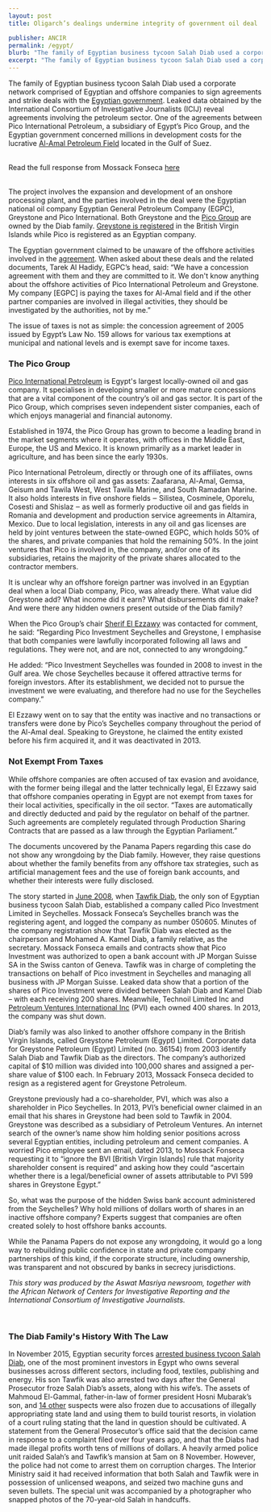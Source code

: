 ```yaml
---
layout: post
title: Oligarch’s dealings undermine integrity of government oil deal

publisher: ANCIR
permalink: /egypt/
blurb: "The family of Egyptian business tycoon Salah Diab used a corporate network of local and offshore companies in an oil field development deal it signed with the Egyptian government, writes Hisham Allam"
excerpt: "The family of Egyptian business tycoon Salah Diab used a corporate network of local and offshore companies in an oil field development deal it signed with the Egyptian government, writes Hisham Allam"
---
```


The family of Egyptian business tycoon Salah Diab used a corporate network comprised of Egyptian and offshore companies to sign agreements and strike deals with the [Egyptian government](http://www.egyptoil-gas.com/publications/a-245-million-development-plan-for-al-amal-field/). Leaked data obtained by the International Consortium of Investigative Journalists (ICIJ) reveal agreements involving the petroleum sector. One of the agreements between Pico International Petroleum, a subsidiary of Egypt’s Pico Group, and the Egyptian government concerned millions in development costs for the lucrative [Al-Amal Petroleum Field](http://ifcextapps.ifc.org/ifcext/spiwebsite1.nsf/651aeb16abd09c1f8525797d006976ba/00f7cc166b8fc0c685257da30057444b?opendocument) located in the Gulf of Suez.
 
<br/>
<div class="panel panel-default">
  <div class="panel-heading">
  Read the full response from Mossack Fonseca <a href="https://sourceafrica.net/documents/24692-ANCIR-L-PanamaPapers-L-Mossack-Fonseca-Responds.html" target="_blank">here</a>
  </div>
</div>
<br/>

The project involves the expansion and development of an onshore processing plant, and the parties involved in the deal were the Egyptian national oil company Egyptian General Petroleum Company (EGPC), Greystone and Pico International. Both Greystone and the [Pico Group](http://picocompanies.com/our-companies/#energy) are owned by the Diab family. [Greystone is registered](https://panamadb.org/entity/greystone-petroleum-egypt-limited_10059063) in the British Virgin Islands while Pico is registered as an Egyptian company. 
 
The Egyptian government claimed to be unaware of the offshore activities involved in the [agreement](http://downloads.openoil.net/contracts/eg/eg_Shukeir-Offshore-Area_dd20050000_Amend-Agree_Petzed_Greystone_Pico.pdf). When asked about these deals and the related documents, Tarek Al Hadidy, EGPC’s head, said: “We have a concession agreement with them and they are committed to it. We don't know anything about the offshore activities of Pico International Petroleum and Greystone. My company [EGPC] is paying the taxes for Al-Amal field and if the other partner companies are involved in illegal activities, they should be investigated by the authorities, not by me.”

The issue of taxes is not as simple: the concession agreement of 2005 issued by Egypt’s Law No. 159 allows for various tax exemptions at municipal and national levels and is exempt save for income taxes. 

### The Pico Group

[Pico International Petroleum](http://picocompanies.com/wp-content/uploads/2012/09/PICO-PIP-Annual-Report-2011.pdf) is Egypt's largest locally-owned oil and gas company. It specialises in developing smaller or more mature concessions that are a vital component of the country’s oil and gas sector. It is part of the Pico Group, which comprises seven independent sister companies, each of which enjoys managerial and financial autonomy. 

Established in 1974, the Pico Group has grown to become a leading brand in the market segments where it operates, with offices in the Middle East, Europe, the US and Mexico. It is known primarily as a market leader in agriculture, and has been since the early 1930s.
 
Pico International Petroleum, directly or through one of its affiliates, owns interests in six offshore oil and gas assets: Zaafarana, Al-Amal, Gemsa, Geisum and Tawila West, West Tawila Marine, and South Ramadan Marine. It also holds interests in five onshore fields ‒ Silistea, Cosminele, Oporelu, Cosesti and Shislaz ‒ as well as formerly productive oil and gas fields in Romania and development and production service agreements in Altamira, Mexico. Due to local legislation, interests in any oil and gas licenses are held by joint ventures between the state-owned EGPC, which holds 50% of the shares, and private companies that hold the remaining 50%. In the joint ventures that Pico is involved in, the company, and/or one of its subsidiaries, retains the majority of the private shares allocated to the contractor members.
 
It is unclear why an offshore foreign partner was involved in an Egyptian deal when a local Diab company, Pico, was already there. What value did Greystone add? What income did it earn? What disbursements did it make? And were there any hidden owners present outside of the Diab family?

When the Pico Group’s chair [Sherif El Ezzawy](http://picocompanies.com/management-team/our-people/) was contacted for comment, he said: “Regarding Pico Investment Seychelles and Greystone, I emphasise that both companies were lawfully incorporated following all laws and regulations. They were not, and are not, connected to any wrongdoing.”
 
He added: “Pico Investment Seychelles was founded in 2008 to invest in the Gulf area. We chose Seychelles because it offered attractive terms for foreign investors. After its establishment, we decided not to pursue the investment we were evaluating, and therefore had no use for the Seychelles company.”
 
El Ezzawy went on to say that the entity was inactive and no transactions or transfers were done by Pico’s Seychelles company throughout the period of the Al-Amal deal. Speaking to Greystone, he claimed the entity existed before his firm acquired it, and it was deactivated in 2013.

### Not Exempt From Taxes

While offshore companies are often accused of tax evasion and avoidance, with the former being illegal and the latter technically legal, El Ezzawy said that offshore companies operating in Egypt are not exempt from taxes for their local activities, specifically in the oil sector. “Taxes are automatically and directly deducted and paid by the regulator on behalf of the partner. Such agreements are completely regulated through Production Sharing Contracts that are passed as a law through the Egyptian Parliament.”
 
The documents uncovered by the Panama Papers regarding this case do not show any wrongdoing by the Diab family. However, they raise questions about whether the family benefits from any offshore tax strategies, such as artificial management fees and the use of foreign bank accounts, and whether their interests were fully disclosed.

The story started in [June 2008](https://offshoreleaks.icij.org/nodes/10025393?e=true), when [Tawfik Diab](http://www.amcham.org.eg/operation/Doorknock/Houston2007/Profiles.asp), the only son of Egyptian business tycoon Salah Diab, established a company called Pico Investment Limited in Seychelles. Mossack Fonseca’s Seychelles branch was the registering agent, and logged the company as number 050605. Minutes of the company registration show that Tawfik Diab was elected as the chairperson and Mohamed A. Kamel Diab, a family relative, as the secretary. Mossack Fonseca emails and contracts show that Pico Investment was authorized to open a bank account with JP Morgan Suisse SA in the Swiss canton of Geneva. Tawfik was in charge of completing the transactions on behalf of Pico investment in Seychelles and managing all business with JP Morgan Suisse. Leaked data show that a portion of the shares of Pico Investment were divided between Salah Diab and Kamel Diab – with each receiving 200 shares. Meanwhile, Technoil Limited Inc and [Petroleum Ventures International Inc](https://panamadb.org/officer/petroleum-ventures-international-inc-ex-racebrook_12028676) (PVI) each owned 400 shares. In 2013, the company was shut down.

Diab’s family was also linked to another offshore company in the British Virgin Islands, called Greystone Petroleum (Egypt) Limited. Corporate data for Greystone Petroleum (Egypt) Limited (no. 36154) from 2003 identify Salah Diab and Tawfik Diab as the directors. The company’s   authorized capital of $10 million was divided into 100,000 shares and assigned a per-share value of $100 each. In February 2013, Mossack Fonseca decided to resign as a registered agent for Greystone Petroleum.  

Greystone previously had a co-shareholder, PVI, which was also a shareholder in Pico Seychelles. In 2013, PVI’s beneficial owner claimed in an email that his shares in Greystone had been sold to Tawfik in 2004. Greystone was described as a subsidiary of Petroleum Ventures. An internet search of the owner’s name show him holding senior positions across several Egyptian entities, including petroleum and cement companies. A worried Pico employee sent an email, dated 2013, to Mossack Fonseca requesting it to “ignore the BVI [British Virgin Islands] rule that majority shareholder consent is required” and asking how they could “ascertain whether there is a legal/beneficial owner of assets attributable to PVI 599 shares in Greystone Egypt.”
 
So, what was the purpose of the hidden Swiss bank account administered from the Seychelles? Why hold millions of dollars worth of shares in an inactive offshore company? Experts suggest that companies are often created solely to host offshore banks accounts. 
 
While the Panama Papers do not expose any wrongdoing, it would go a long way to rebuilding public confidence in state and private company partnerships of this kind, if the corporate structure, including ownership, was transparent and not obscured by banks in secrecy jurisdictions.

*This story was produced by the Aswat Masriya newsroom, together with the African Network of Centers for Investigative Reporting and the International Consortium of Investigative Journalists.*



<br/>
<div class="panel panel-default">
  <div class="panel-heading">
  <h3>The Diab Family's History With The Law </h3>
   In November 2015, Egyptian security forces <a href="http://english.ahram.org.eg/NewsContent/1/64/164001/Egypt/Politics-/Owner-of-Egyptian-paper-AlMasry-AlYoum-detained-fo.aspx">arrested business tycoon Salah Diab</a>, one of the most prominent investors in Egypt who owns several businesses across different sectors, including food, textiles, publishing and energy. His son Tawfik was also arrested two days after the General Prosecutor froze Salah Diab’s assets, along with his wife’s. The assets of Mahmoud El-Gammal, father-in-law of former president Hosni Mubarak’s son, and <a href="http://en.aswatmasriya.com/news/details/5674">14 other</a> suspects were also frozen due to accusations of illegally appropriating state land and using them to build tourist resorts, in violation of a court ruling stating that the land in question should be cultivated. A statement from the General Prosecutor’s office said that the decision came in response to a complaint filed over four years ago, and that the Diabs had made illegal profits worth tens of millions of dollars. A heavily armed police unit raided Salah’s and Tawfik’s mansion at 5am on 8 November. However, the police had not come to arrest them on corruption charges. The Interior Ministry said it had received information that both Salah and Tawfik were in possession of unlicensed weapons, and seized two machine guns and seven bullets. The special unit was accompanied by a photographer who snapped photos of the 70-year-old Salah in handcuffs.
  </div>
</div>
<br/>





